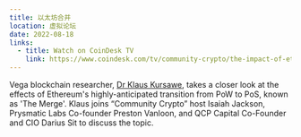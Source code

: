 ```yaml
---
title: 以太坊合并
location: 虚拟论坛
date: 2022-08-18
links:
  - title: Watch on CoinDesk TV
    link: https://www.coindesk.com/tv/community-crypto/the-impact-of-ethereums-long-awaited-merge-20220818/
---
```

Vega blockchain researcher, <a href="https://twitter.com/chezklaus" target="_blank">Dr Klaus Kursawe</a>, takes a closer look at the effects of Ethereum's  highly-anticipated transition from PoW to PoS, known as 'The Merge'. Klaus joins “Community Crypto” host Isaiah Jackson, Prysmatic Labs Co-founder Preston Vanloon, and QCP Capital Co-Founder and CIO Darius Sit to discuss the topic. 
